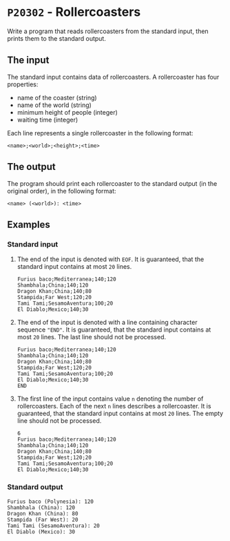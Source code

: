 # `P20302` - Rollercoasters

Write a program that reads rollercoasters from the standard input, then prints them to the standard output.

## The input

The standard input contains data of rollercoasters. A rollercoaster has four properties:

* name of the coaster (string)
* name of the world (string)
* minimum height of people (integer)
* waiting time (integer)

Each line represents a single rollercoaster in the following format:

```
<name>;<world>;<height>;<time>
```

## The output

The program should print each rollercoaster to the standard output (in the original order), in the following format:

```
<name> (<world>): <time>
```

## Examples

### Standard input

1.  The end of the input is denoted with `EOF`. It is guaranteed, that the standard input contains at most `20` lines.

    ```
    Furius baco;Mediterranea;140;120
    Shambhala;China;140;120
    Dragon Khan;China;140;80
    Stampida;Far West;120;20
    Tami Tami;SesamoAventura;100;20
    El Diablo;Mexico;140;30
    ```

1.  The end of the input is denoted with a line containing character sequence `"END"`. It is guaranteed, that the standard input contains at most `20` lines. The last line should not be processed.

    ```
    Furius baco;Mediterranea;140;120
    Shambhala;China;140;120
    Dragon Khan;China;140;80
    Stampida;Far West;120;20
    Tami Tami;SesamoAventura;100;20
    El Diablo;Mexico;140;30
    END
    ```

1.  The first line of the input contains value `n` denoting the number of rollercoasters. Each of the next `n` lines describes a rollercoaster. It is guaranteed, that the standard input contains at most `20` lines. The empty line should not be processed.

    ```
    6
    Furius baco;Mediterranea;140;120
    Shambhala;China;140;120
    Dragon Khan;China;140;80
    Stampida;Far West;120;20
    Tami Tami;SesamoAventura;100;20
    El Diablo;Mexico;140;30
    ```

### Standard output

```
Furius baco (Polynesia): 120
Shambhala (China): 120
Dragon Khan (China): 80
Stampida (Far West): 20
Tami Tami (SesamoAventura): 20
El Diablo (Mexico): 30
```